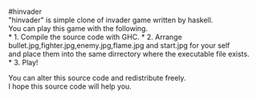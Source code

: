 #hinvader  
"hinvader" is simple clone of invader game written by haskell.  
You can play this game with the following.  
    * 1. Compile the source code with GHC.
    * 2. Arrange bullet.jpg,fighter.jpg,enemy.jpg,flame.jpg and start.jpg for your self  
       and place them into the same dirrectory where the executable file exists.  
    * 3. Play!  
  
You can alter this source code and redistribute freely.  
I hope this source code will help you.  